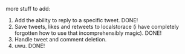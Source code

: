 more stuff to add: 
1. Add the ability to reply to a specific tweet. DONE!
2. Save tweets, likes and retweets to localstorace (i have completely forgotten how to use that incomprehensibly magic). DONE!
3. Handle tweet and comment deletion.
4. uwu. DONE!
